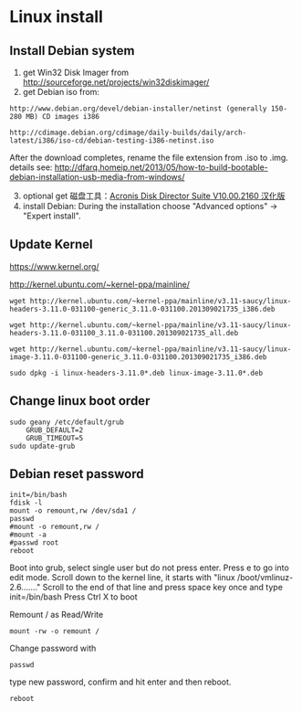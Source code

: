 # Linux install  
 
## Install Debian system  

  1. get Win32 Disk Imager from http://sourceforge.net/projects/win32diskimager/     
  2. get Debian iso from:  
  
    http://www.debian.org/devel/debian-installer/netinst (generally 150-280 MB) CD images i386  
         
    http://cdimage.debian.org/cdimage/daily-builds/daily/arch-latest/i386/iso-cd/debian-testing-i386-netinst.iso  
          
   After the download completes, rename the file extension from .iso to .img.
   details see: http://dfarq.homeip.net/2013/05/how-to-build-bootable-debian-installation-usb-media-from-windows/

  3. optional  get 磁盘工具：[Acronis Disk Director Suite V10.00.2160 汉化版](http://mydown.yesky.com/soft/195/195606.shtml)
  4. install Debian: During the installation choose "Advanced options" -> "Expert install". 


## Update Kernel  

https://www.kernel.org/  

http://kernel.ubuntu.com/~kernel-ppa/mainline/  

	wget http://kernel.ubuntu.com/~kernel-ppa/mainline/v3.11-saucy/linux-headers-3.11.0-031100-generic_3.11.0-031100.201309021735_i386.deb  

	wget http://kernel.ubuntu.com/~kernel-ppa/mainline/v3.11-saucy/linux-headers-3.11.0-031100_3.11.0-031100.201309021735_all.deb  

	wget http://kernel.ubuntu.com/~kernel-ppa/mainline/v3.11-saucy/linux-image-3.11.0-031100-generic_3.11.0-031100.201309021735_i386.deb  

	sudo dpkg -i linux-headers-3.11.0*.deb linux-image-3.11.0*.deb

## Change linux boot order 

    sudo geany /etc/default/grub
        GRUB_DEFAULT=2
        GRUB_TIMEOUT=5
    sudo update-grub


## Debian reset password

    init=/bin/bash 
    fdisk -l    
    mount -o remount,rw /dev/sda1 /
    passwd
    #mount -o remount,rw / 
    #mount -a     
    #passwd root 
    reboot

Boot into grub, select single user but do not press enter.
Press e to go into edit mode.
Scroll down to the kernel line, it starts with "linux /boot/vmlinuz-2.6……."
Scroll to the end of that line and press space key once and type init=/bin/bash
Press Ctrl X to boot 

Remount / as Read/Write  
  
    mount -rw -o remount /
 
Change password with  
  
    passwd
 
type new password, confirm and hit enter and then reboot.  
  
    reboot

